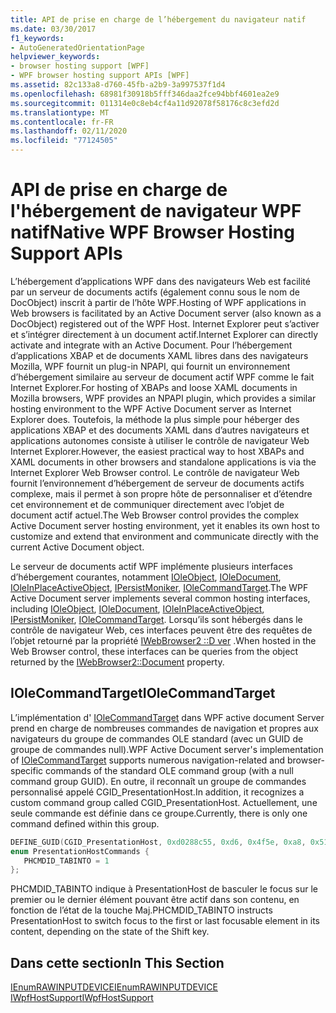 ```yaml
---
title: API de prise en charge de l’hébergement du navigateur natif
ms.date: 03/30/2017
f1_keywords:
- AutoGeneratedOrientationPage
helpviewer_keywords:
- browser hosting support [WPF]
- WPF browser hosting support APIs [WPF]
ms.assetid: 82c133a8-d760-45fb-a2b9-3a997537f1d4
ms.openlocfilehash: 68981f30918b5fff346daa2fce94bbf4601ea2e9
ms.sourcegitcommit: 011314e0c8eb4cf4a11d92078f58176c8c3efd2d
ms.translationtype: MT
ms.contentlocale: fr-FR
ms.lasthandoff: 02/11/2020
ms.locfileid: "77124505"
---
```

# <a name="native-wpf-browser-hosting-support-apis"></a><span data-ttu-id="73749-102">API de prise en charge de l'hébergement de navigateur WPF natif</span><span class="sxs-lookup"><span data-stu-id="73749-102">Native WPF Browser Hosting Support APIs</span></span>
<span data-ttu-id="73749-103">L’hébergement d’applications WPF dans des navigateurs Web est facilité par un serveur de documents actifs (également connu sous le nom de DocObject) inscrit à partir de l’hôte WPF.</span><span class="sxs-lookup"><span data-stu-id="73749-103">Hosting of WPF applications in Web browsers is facilitated by an Active Document server (also known as a DocObject) registered out of the WPF Host.</span></span> <span data-ttu-id="73749-104">Internet Explorer peut s’activer et s’intégrer directement à un document actif.</span><span class="sxs-lookup"><span data-stu-id="73749-104">Internet Explorer can directly activate and integrate with an Active Document.</span></span> <span data-ttu-id="73749-105">Pour l’hébergement d’applications XBAP et de documents XAML libres dans des navigateurs Mozilla, WPF fournit un plug-in NPAPI, qui fournit un environnement d’hébergement similaire au serveur de document actif WPF comme le fait Internet Explorer.</span><span class="sxs-lookup"><span data-stu-id="73749-105">For hosting of XBAPs and loose XAML documents in Mozilla browsers, WPF provides an NPAPI plugin, which provides a similar hosting environment to the WPF Active Document server as Internet Explorer does.</span></span> <span data-ttu-id="73749-106">Toutefois, la méthode la plus simple pour héberger des applications XBAP et des documents XAML dans d’autres navigateurs et applications autonomes consiste à utiliser le contrôle de navigateur Web Internet Explorer.</span><span class="sxs-lookup"><span data-stu-id="73749-106">However, the easiest practical way to host XBAPs and XAML documents in other browsers and standalone applications is via the Internet Explorer Web Browser control.</span></span> <span data-ttu-id="73749-107">Le contrôle de navigateur Web fournit l’environnement d’hébergement de serveur de documents actifs complexe, mais il permet à son propre hôte de personnaliser et d’étendre cet environnement et de communiquer directement avec l’objet de document actif actuel.</span><span class="sxs-lookup"><span data-stu-id="73749-107">The Web Browser control provides the complex Active Document server hosting environment, yet it enables its own host to customize and extend that environment and communicate directly with the current Active Document object.</span></span>  
  
 <span data-ttu-id="73749-108">Le serveur de documents actif WPF implémente plusieurs interfaces d’hébergement courantes, notamment [IOleObject](/windows/win32/api/oleidl/nn-oleidl-ioleobject), [IOleDocument](/windows/win32/api/docobj/nn-docobj-ioledocument), [IOleInPlaceActiveObject](/windows/win32/api/oleidl/nn-oleidl-ioleinplaceactiveobject), [IPersistMoniker](https://docs.microsoft.com/previous-versions/windows/internet-explorer/ie-developer/platform-apis/ms775042(v=vs.85)), [IOleCommandTarget](/windows/win32/api/docobj/nn-docobj-iolecommandtarget).</span><span class="sxs-lookup"><span data-stu-id="73749-108">The WPF Active Document server implements several common hosting interfaces, including [IOleObject](/windows/win32/api/oleidl/nn-oleidl-ioleobject), [IOleDocument](/windows/win32/api/docobj/nn-docobj-ioledocument), [IOleInPlaceActiveObject](/windows/win32/api/oleidl/nn-oleidl-ioleinplaceactiveobject), [IPersistMoniker](https://docs.microsoft.com/previous-versions/windows/internet-explorer/ie-developer/platform-apis/ms775042(v=vs.85)), [IOleCommandTarget](/windows/win32/api/docobj/nn-docobj-iolecommandtarget).</span></span> <span data-ttu-id="73749-109">Lorsqu’ils sont hébergés dans le contrôle de navigateur Web, ces interfaces peuvent être des requêtes de l’objet retourné par la propriété [IWebBrowser2 ::D ver](https://docs.microsoft.com/previous-versions/aa752116(v=vs.85)) .</span><span class="sxs-lookup"><span data-stu-id="73749-109">When hosted in the Web Browser control, these interfaces can be queries from the object returned by the [IWebBrowser2::Document](https://docs.microsoft.com/previous-versions/aa752116(v=vs.85)) property.</span></span>  
  
## <a name="iolecommandtarget"></a><span data-ttu-id="73749-110">IOleCommandTarget</span><span class="sxs-lookup"><span data-stu-id="73749-110">IOleCommandTarget</span></span>  
 <span data-ttu-id="73749-111">L’implémentation d' [IOleCommandTarget](/windows/win32/api/docobj/nn-docobj-iolecommandtarget) dans WPF active document Server prend en charge de nombreuses commandes de navigation et propres aux navigateurs du groupe de commandes OLE standard (avec un GUID de groupe de commandes null).</span><span class="sxs-lookup"><span data-stu-id="73749-111">WPF Active Document server's implementation of [IOleCommandTarget](/windows/win32/api/docobj/nn-docobj-iolecommandtarget) supports numerous navigation-related and browser-specific commands of the standard OLE command group (with a null command group GUID).</span></span> <span data-ttu-id="73749-112">En outre, il reconnaît un groupe de commandes personnalisé appelé CGID_PresentationHost.</span><span class="sxs-lookup"><span data-stu-id="73749-112">In addition, it recognizes a custom command group called CGID_PresentationHost.</span></span> <span data-ttu-id="73749-113">Actuellement, une seule commande est définie dans ce groupe.</span><span class="sxs-lookup"><span data-stu-id="73749-113">Currently, there is only one command defined within this group.</span></span>  
  
```cpp  
DEFINE_GUID(CGID_PresentationHost, 0xd0288c55, 0xd6, 0x4f5e, 0xa8, 0x51, 0x79, 0xde, 0xc5, 0x1b, 0x10, 0xec);  
enum PresentationHostCommands {   
   PHCMDID_TABINTO = 1   
};  
```  
  
 <span data-ttu-id="73749-114">PHCMDID_TABINTO indique à PresentationHost de basculer le focus sur le premier ou le dernier élément pouvant être actif dans son contenu, en fonction de l’état de la touche Maj.</span><span class="sxs-lookup"><span data-stu-id="73749-114">PHCMDID_TABINTO instructs PresentationHost to switch focus to the first or last focusable element in its content, depending on the state of the Shift key.</span></span>  
  
## <a name="in-this-section"></a><span data-ttu-id="73749-115">Dans cette section</span><span class="sxs-lookup"><span data-stu-id="73749-115">In This Section</span></span>  
 [<span data-ttu-id="73749-116">IEnumRAWINPUTDEVICE</span><span class="sxs-lookup"><span data-stu-id="73749-116">IEnumRAWINPUTDEVICE</span></span>](ienumrawinputdevice.md)  
 [<span data-ttu-id="73749-117">IWpfHostSupport</span><span class="sxs-lookup"><span data-stu-id="73749-117">IWpfHostSupport</span></span>](iwpfhostsupport.md)

